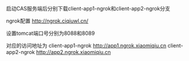 启动CAS服务端后分别下载client-app1-ngrok和client-app2-ngrok分支
 
ngrok配置 
http://ngrok.ciqiuwl.cn/
 
设置tomcat端口号分别为8088和8089

对应的访问地址为
client-app1-ngrok     http://app1.ngrok.xiaomiqiu.cn
client-app2-ngrok     http://app2.ngrok.xiaomiqiu.cn


